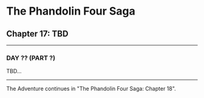 # The Phandolin Four Saga

## Chapter 17: TBD

---

### DAY ?? (PART ?)

TBD...

---

The Adventure continues in "The Phandolin Four Saga: Chapter 18".
